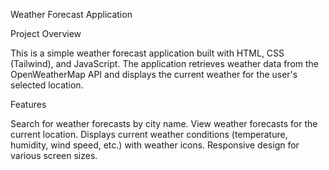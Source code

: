 Weather Forecast Application

Project Overview

This is a simple weather forecast
application built with HTML, CSS (Tailwind), and JavaScript. The application retrieves weather data from the OpenWeatherMap API and displays the current weather for the user's selected location.

Features

Search for weather forecasts by city name.
View weather forecasts for the current location.
Displays current weather conditions (temperature, humidity, wind speed, etc.) with weather icons.
Responsive design for various screen sizes.